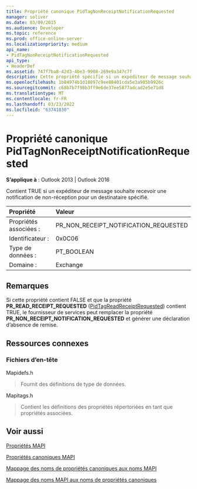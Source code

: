 ```yaml
---
title: Propriété canonique PidTagNonReceiptNotificationRequested
manager: soliver
ms.date: 03/09/2015
ms.audience: Developer
ms.topic: reference
ms.prod: office-online-server
ms.localizationpriority: medium
api_name:
- PidTagNonReceiptNotificationRequested
api_type:
- HeaderDef
ms.assetid: 747f7ba8-42d3-4be3-9908-269e9a347c7f
description: Cette propriété spécifie si un expéditeur de message souhaite recevoir une notification de non-réception pour un destinataire spécifié.
ms.openlocfilehash: 1b84974b1d18897c9ee88401cda5e3a905b9926c
ms.sourcegitcommit: c68b7b7f98b3ff9e6de37ee5877adcad2e5e71d8
ms.translationtype: MT
ms.contentlocale: fr-FR
ms.lasthandoff: 03/23/2022
ms.locfileid: "63741830"
---
```

# <a name="pidtagnonreceiptnotificationrequested-canonical-property"></a>Propriété canonique PidTagNonReceiptNotificationRequested

  
  
**S’applique à** : Outlook 2013 | Outlook 2016 
  
Contient TRUE si un expéditeur de message souhaite recevoir une notification de non-réception pour un destinataire spécifié.
  
|Propriété |Valeur |
|:-----|:-----|
|Propriétés associées :  <br/> |PR_NON_RECEIPT_NOTIFICATION_REQUESTED  <br/> |
|Identificateur :  <br/> |0x0C06  <br/> |
|Type de données :  <br/> |PT_BOOLEAN  <br/> |
|Domaine :  <br/> |Exchange  <br/> |
   
## <a name="remarks"></a>Remarques

Si cette propriété contient FALSE et que la propriété **PR_READ_RECEIPT_REQUESTED** ([PidTagReadReceiptRequested](pidtagreadreceiptrequested-canonical-property.md)) contient TRUE, le fournisseur de services peut remplacer la propriété **PR_NON_RECEIPT_NOTIFICATION_REQUESTED** et générer une déclaration d’absence de remise. 
  
## <a name="related-resources"></a>Ressources connexes

### <a name="header-files"></a>Fichiers d’en-tête

Mapidefs.h
  
> Fournit des définitions de type de données.
    
Mapitags.h
  
> Contient les définitions des propriétés répertoriées en tant que propriétés associées.
    
## <a name="see-also"></a>Voir aussi



[Propriétés MAPI](mapi-properties.md)
  
[Propriétés canoniques MAPI](mapi-canonical-properties.md)
  
[Mappage des noms de propriétés canoniques aux noms MAPI](mapping-canonical-property-names-to-mapi-names.md)
  
[Mappage des noms MAPI aux noms de propriétés canoniques](mapping-mapi-names-to-canonical-property-names.md)

